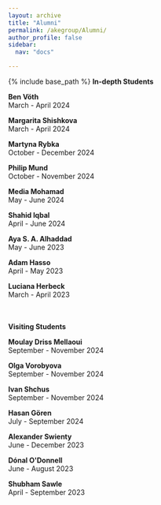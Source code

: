 ```yaml
---
layout: archive
title: "Alumni"
permalink: /akegroup/Alumni/
author_profile: false
sidebar:
  nav: "docs"

---
```


{% include base_path %}
<b>In-depth Students</b>

<b>Ben Vöth </b><br/>
March - April 2024

<b>Margarita Shishkova </b><br/>
March - April 2024

<b>Martyna Rybka</b><br/>
October - December 2024

<b>Philip Mund</b><br/>
October - November 2024

<b>Media Mohamad</b><br/>
May - June 2024

<b>Shahid Iqbal</b><br/>
April - June 2024

<b>Aya S. A. Alhaddad</b><br/>
May - June 2023

<b>Adam Hasso</b><br/>
April - May 2023

<b>Luciana Herbeck</b><br/>
March - April 2023<br/>
<br/>
<br/>

<b>Visiting Students</b>

<b>Moulay Driss Mellaoui</b><br/>
September - November 2024

<b>Olga Vorobyova</b><br/>
September - November 2024

<b>Ivan Shchus</b><br/>
September - November 2024

<b>Hasan Gören</b><br/>
July - September 2024

<b>Alexander Swienty</b><br/>
June - December 2023<br/>

<b>Dónal O'Donnell</b><br/>
June - August 2023

<b>Shubham Sawle</b><br/>
April - September 2023









